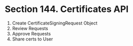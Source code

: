 # Section 144. Certificates API

1. Create CertificateSigningRequest Object
2. Review Requests
3. Approve Requests
4. Share certs to User
